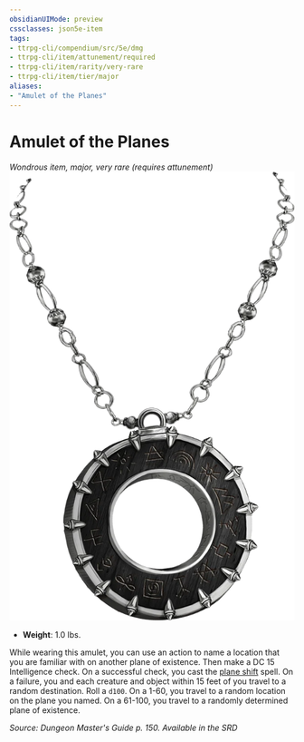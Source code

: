 ```yaml
---
obsidianUIMode: preview
cssclasses: json5e-item
tags:
- ttrpg-cli/compendium/src/5e/dmg
- ttrpg-cli/item/attunement/required
- ttrpg-cli/item/rarity/very-rare
- ttrpg-cli/item/tier/major
aliases: 
- "Amulet of the Planes"
---
```

# Amulet of the Planes
*Wondrous item, major, very rare (requires attunement)*  
![](/CLI/items/img/amulet-of-the-planes.webp#right)

- **Weight**: 1.0 lbs.

While wearing this amulet, you can use an action to name a location that you are familiar with on another plane of existence. Then make a DC 15 Intelligence check. On a successful check, you cast the [plane shift](/CLI/spells/plane-shift.md) spell. On a failure, you and each creature and object within 15 feet of you travel to a random destination. Roll a `d100`. On a 1-60, you travel to a random location on the plane you named. On a 61-100, you travel to a randomly determined plane of existence.

*Source: Dungeon Master's Guide p. 150. Available in the <span title='Systems Reference Document (5.1)'>SRD</span>*